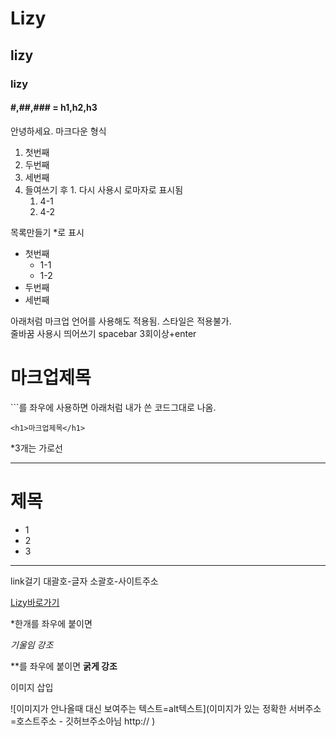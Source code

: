 # Lizy
## lizy
### lizy
####  #,##,### = h1,h2,h3
안녕하세요. 마크다운 형식 
1. 첫번째
2. 두번째
3. 세번째
4. 들여쓰기 후 1. 다시 사용시 로마자로 표시됨
   1. 4-1
   2. 4-2

목록만들기 *로 표시

* 첫번째
  * 1-1
  * 1-2  
* 두번째
* 세번째

아래처럼 마크업 언어를 사용해도 적용됨. 
스타일은 적용불가.    
줄바꿈 사용시 띄어쓰기 spacebar 3회이상+enter
<h1>마크업제목</h1>
```를 좌우에 사용하면 아래처럼 내가 쓴 코드그대로 나옴.

```
<h1>마크업제목</h1>
```
*3개는 가로선

***

<h1>제목</h1>
<ul>
  <li>1</li>
  <li>2</li>
  <li>3</li>
</ul>

***

link걸기
대괄호-글자 소괄호-사이트주소

[Lizy바로가기](https://MIN3056.github.io/Report06)

*한개를 좌우에 붙이면

*기울임 강조*

**를 좌우에 붙이면
**굵게 강조**

이미지 삽입

![이미지가 안나올때 대신 보여주는 텍스트=alt텍스트](이미지가 있는 정확한 서버주소=호스트주소 - 깃허브주소아님 http:// )
